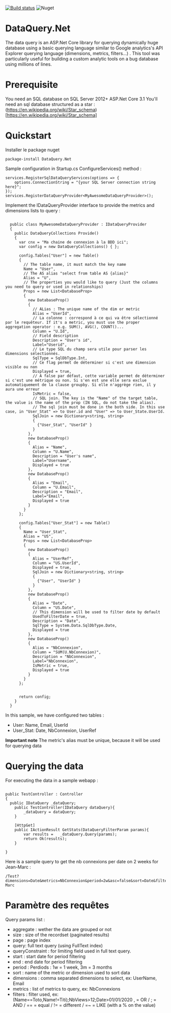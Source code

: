 [![Build status](https://ci.appveyor.com/api/projects/status/c91s60qb1aj8bsps?svg=true)](https://ci.appveyor.com/project/antoinebidault/dataquery-net)
![Nuget](https://img.shields.io/nuget/v/DataQuery.Net)

# DataQuery.Net
The data query is an ASP.Net Core library for querying dynamically huge database using a basic querying language similar to Google analytics's API Explorer querying language (dimensions, metrics, filters...) .
This tool was particularly useful for building a custom analytic tools on a bug database using millions of lines.

# Prerequisite
You need an SQL database on SQL Server 2012+
ASP.Net Core 3.1
You'll need an sql database structured as a star : (https://en.wikipedia.org/wiki/Star_schema)[https://en.wikipedia.org/wiki/Star_schema]

# Quickstart 

Installer le package nuget
```
package-install DataQuery.Net
```

Sample configuration in Startup.cs ConfigureServices() method :
```CSharp
services.RegisterSqlDataQueryServices(options => {
    options.ConnectionString = "{your SQL Server connection string here}";
});
services.RegisterDataQueryProvider<MyAwesomeDataQueryProvider>();
```
Implement the IDataQueryProvider interface to provide the metrics and dimensions lists to query :
```CSharp

  public class MyAwesomeDataQueryProvider : IDataQueryProvider
  {
    public DataQueryCollections Provide()
    {
      var cnx = "Ma chaine de connexion à la BDD ici";
      var config = new DataQueryCollections() { };

      config.Tables["User"] = new Table()
      {
        // The table name, it must match the key name
        Name = "User",
        // The AS alias "select from table AS {alias}"
        Alias = "U",
        // The properties you would like to query (Just the columns you need to query or used in relationships)
        Props = new List<DatabaseProp>
        {
          new DatabaseProp()
          {
			// ALias : The unique name of the dim or metric
            Alias = "UserId",
			// La colonne : correspond à ce qui va être sélectionné par le requêteur. If it's a metric, you must use the proper aggregation operator : e.g. SUM(), AVG(), COUNT()...
            Column = "U.Id",
			// Field description
            Description = "User's id",
            Label="Userid",
            // Le type SQL du champ sera utile pour parser les dimensions sélectionnés.
            SqlType = SqlDbType.Int,
            // Ce flag permet de déterminer si c'est une dimension visible ou non
            Displayed = true,
            // A false par défaut, cette variable permet de déterminer si c'est une métrique ou non. Si s'en est une elle sera exclue automatiquement de la clause groupby. Si elle n'aggrège rien, il y aura une erreur
            IsMetric = false,
            // SQL join. The key is the "Name" of the target table, the value is the name of the prop (IN SQL, do not take the alias).
            // The sql join must be done in the both side. In this use case, in "User_Stat" => to User.id and "User" => to User_State.UserId.
            SqlJoin = new Dictionary<string, string>
            {
              {"User_Stat", "UserId" }
            }
          },
          new DatabaseProp()
          {
            Alias = "Name",
            Column = "U.Name",
            Description = "User's name",
            Label="Username",
            Displayed = true
          },
          new DatabaseProp()
          {
            Alias = "Email",
            Column = "U.Email",
            Description = "Email",
            Label="Email",
            Displayed = true
          }
        }
      };

      config.Tables["User_Stat"] = new Table()
      {
        Name = "User_Stat",
        Alias = "US",
        Props = new List<DatabaseProp>
        {
          new DatabaseProp()
          {
            Alias = "UserRef",
            Column = "US.UserId",
            Displayed = true,
            SqlJoin = new Dictionary<string, string>
            {
              {"User", "UserId" }
            }
          },
          new DatabaseProp()
          {
            Alias = "Date",
            Column = "US.Date",  
			// This dimension will be used to filter date by default
			UsedToFilterDate = true,
            Description = "Date",
            SqlType = System.Data.SqlDbType.Date,
            Displayed = true
          },
          new DatabaseProp()
          {
            Alias = "NbConnexion",
            Column = "SUM(U.NbConnexion)",
            Description = "NbConnexion",
            Label="NbConnexion",
            IsMetric = true,
            Displayed = true
          }
        }
      };


      return config;
    }
  }
```

In this sample, we have configured two tables : 
- User: Name, Email, UserId
- User_Stat: Date, NbConnexion, UserRef

**Important note**
The metric's alias must be unique, because it will be used for querying data

# Querying the data
For executing the data in a sample webapp : 
```CSharp

public TestController : Controller
{
  public IDataQuery _dataQuery;
	public TestController(IDataQuery dataQuery){
		_dataQuery = dataQuery;
	}

	[HttpGet]
	public IActionResult GetStats(DataQueryFilterParam params){
	    var results =	_dataQuery.Query(params);
		return Ok(results);
	}

}

```

Here is a sample query to get the nb connexions per date on 2 weeks for Jean-Marc :
```CSharp
/Test?dimensions=Date&metrics=NbConnexion&period=2w&asc=false&sort=Date&filters=Name%3DJean-Marc
```


# Paramètre des requêtes
Query params list :
- aggregate : wether the data are grouped or not
- size : size of the recordset (paginated results)
- page : page index
- query: full text query (using FullText index)
- queryConstraint : for limiting field used in full text query.
- start : start date for period filtering
- end :  end  date for period filtering
- period : Perdiods : 1w = 1 week, 3m = 3 months
- sort : name of the metric or dimension used to sort data
- dimensions : comma separated dimensions to select, ex: UserName, Email
- metrics : list of metrics to query, ex: NbConnexions
- filters : filter used, ex: (Name==Toto,Name!=Titi);NbViews>12;Date>01/01/2020
, = OR / ; = AND / == = equal / != = different / =~ = LIKE (with a % on the value)
